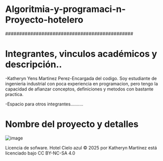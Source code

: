 # Algoritmia-y-programaci-n-Proyecto-hotelero
##############################################
# Integrantes, vinculos académicos y descripción..
-Katheryn Yens Martinez Perez-Encargada del codigo.
Soy estudiante de ingenieria industrial con poca experiencia en programacion, pero tengo la capacidad de afianzar conceptos, definiciones y metodos con bastante practica.

-Espacio para otros integrantes..........



# Nombre del proyecto y detalles

![image](https://github.com/user-attachments/assets/03e0ee68-8182-4d1e-a166-ea1ef034d900)






Licencia de sofware.
Hotel Cielo azul © 2025 por Katheryn Martínez está licenciado bajo CC BY-NC-SA 4.0
